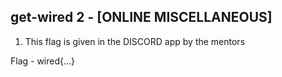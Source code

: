 ## get-wired 2 - [ONLINE MISCELLANEOUS]

1. This flag is given in the DISCORD app by the mentors

Flag - wired{...}
